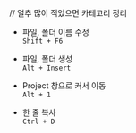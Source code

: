 // 얼추 많이 적었으면 카테고리 정리
- 파일, 폴더 이름 수정  
`Shift + F6`

- 파일, 폴더 생성  
`Alt + Insert`

- Project 창으로 커서 이동  
`Alt + 1`

- 한 줄 복사  
`Ctrl + D`
